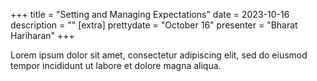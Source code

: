 +++
title = "Setting and Managing Expectations"
date = 2023-10-16
description = ""
[extra]
prettydate = "October 16"
presenter = "Bharat Hariharan"
+++

Lorem ipsum dolor sit amet, consectetur adipiscing elit, sed do eiusmod tempor incididunt ut labore et dolore magna aliqua.
